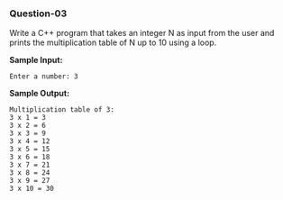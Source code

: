 ### Question-03

Write a C++ program that takes an integer N as input from the user and prints the multiplication table of N up to 10 using a loop.

**Sample Input:**

```
Enter a number: 3
```

**Sample Output:**

```
Multiplication table of 3:
3 x 1 = 3
3 x 2 = 6
3 x 3 = 9
3 x 4 = 12
3 x 5 = 15
3 x 6 = 18
3 x 7 = 21
3 x 8 = 24
3 x 9 = 27
3 x 10 = 30
```
